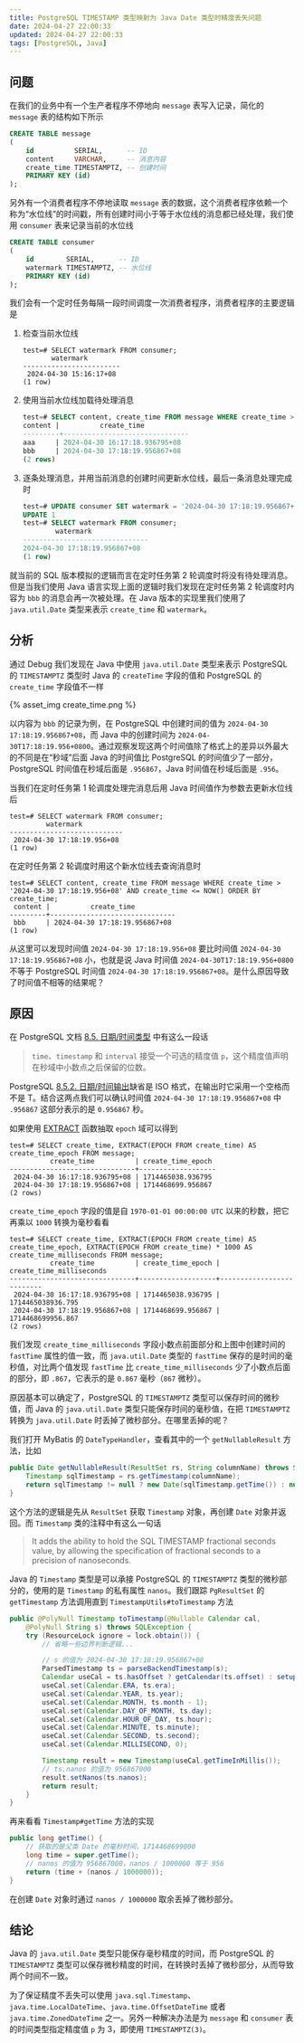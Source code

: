 ```yaml
---
title: PostgreSQL TIMESTAMP 类型映射为 Java Date 类型时精度丢失问题
date: 2024-04-27 22:00:33
updated: 2024-04-27 22:00:33
tags: [PostgreSQL, Java]
---
```


## 问题

在我们的业务中有一个生产者程序不停地向 `message` 表写入记录，简化的 `message` 表的结构如下所示

```sql
CREATE TABLE message
(
    id          SERIAL,      -- ID
    content     VARCHAR,     -- 消息内容
    create_time TIMESTAMPTZ, -- 创建时间
    PRIMARY KEY (id)
);
```

另外有一个消费者程序不停地读取 `message` 表的数据，这个消费者程序依赖一个称为“水位线”的时间戳，所有创建时间小于等于水位线的消息都已经处理，我们使用 `consumer` 表来记录当前的水位线

```sql
CREATE TABLE consumer
(
    id        SERIAL,      -- ID
    watermark TIMESTAMPTZ, -- 水位线
    PRIMARY KEY (id)
);
```

我们会有一个定时任务每隔一段时间调度一次消费者程序，消费者程序的主要逻辑是

1. 检查当前水位线

    ```shell
    test=# SELECT watermark FROM consumer;
           watermark
    ------------------------
     2024-04-30 15:16:17+08
    (1 row)
    ```

2. 使用当前水位线加载待处理消息

    ```sql
    test=# SELECT content, create_time FROM message WHERE create_time > '2024-04-30 15:16:17+08' AND create_time <= NOW() ORDER BY create_time;
    content |          create_time
    ---------+-------------------------------
    aaa     | 2024-04-30 16:17:18.936795+08
    bbb     | 2024-04-30 17:18:19.956867+08
    (2 rows)
    ```

3. 逐条处理消息，并用当前消息的创建时间更新水位线，最后一条消息处理完成时

    ```sql
    test=# UPDATE consumer SET watermark = '2024-04-30 17:18:19.956867+08';
    UPDATE 1
    test=# SELECT watermark FROM consumer;
            watermark
    -------------------------------
    2024-04-30 17:18:19.956867+08
    (1 row)
    ```

就当前的 SQL 版本模拟的逻辑而言在定时任务第 2 轮调度时将没有待处理消息。但是当我们使用 Java 语言实现上面的逻辑时我们发现在定时任务第 2 轮调度时内容为 `bbb` 的消息会再一次被处理。在 Java 版本的实现里我们使用了 `java.util.Date` 类型来表示 `create_time` 和 `watermark`。

<!-- more -->

## 分析

通过 Debug 我们发现在 Java 中使用 `java.util.Date` 类型来表示 PostgreSQL 的 `TIMESTAMPTZ` 类型时 Java 的 `createTime` 字段的值和 PostgreSQL 的 `create_time` 字段值不一样

{% asset_img create_time.png %}

以内容为 `bbb` 的记录为例，在 PostgreSQL 中创建时间的值为 `2024-04-30 17:18:19.956867+08`，而 Java 中的创建时间为 `2024-04-30T17:18:19.956+0800`。通过观察发现这两个时间值除了格式上的差异以外最大的不同是在“秒域”后面 Java 的时间值比 PostgreSQL 的时间值少了一部分，PostgreSQL 时间值在秒域后面是 `.956867`，Java 时间值在秒域后面是 `.956`。

当我们在定时任务第 1 轮调度处理完消息后用 Java 时间值作为参数去更新水位线后

```shell
test=# SELECT watermark FROM consumer;
         watermark
----------------------------
 2024-04-30 17:18:19.956+08
(1 row)
```

在定时任务第 2 轮调度时用这个新水位线去查询消息时

```shell
test=# SELECT content, create_time FROM message WHERE create_time > '2024-04-30 17:18:19.956+08' AND create_time <= NOW() ORDER BY create_time;
 content |          create_time
---------+-------------------------------
 bbb     | 2024-04-30 17:18:19.956867+08
(1 row)
```

从这里可以发现时间值 `2024-04-30 17:18:19.956+08` 要比时间值 `2024-04-30 17:18:19.956867+08` 小，也就是说 Java 时间值 `2024-04-30T17:18:19.956+0800` 不等于 PostgreSQL 时间值 `2024-04-30 17:18:19.956867+08`。是什么原因导致了时间值不相等的结果呢？

## 原因

在 PostgreSQL 文档 [8.5. 日期/时间类型](http://www.postgres.cn/docs/12/datatype-datetime.html) 中有这么一段话

> `time`、`timestamp` 和 `interval` 接受一个可选的精度值 `p`，这个精度值声明在秒域中小数点之后保留的位数。

PostgreSQL [8.5.2. 日期/时间输出](http://www.postgres.cn/docs/12/datatype-datetime.html#DATATYPE-DATETIME-OUTPUT)缺省是 ISO 格式，在输出时它采用一个空格而不是 T。结合这两点我们可以确认时间值 `2024-04-30 17:18:19.956867+08` 中 `.956867` 这部分表示的是 `0.956867` 秒。

如果使用 [EXTRACT](http://www.postgres.cn/docs/12/functions-datetime.html#FUNCTIONS-DATETIME-EXTRACT) 函数抽取 `epoch` 域可以得到

```shell
test=# SELECT create_time, EXTRACT(EPOCH FROM create_time) AS create_time_epoch FROM message;
          create_time          | create_time_epoch
-------------------------------+-------------------
 2024-04-30 16:17:18.936795+08 | 1714465038.936795
 2024-04-30 17:18:19.956867+08 | 1714468699.956867
(2 rows)
```

`create_time_epoch` 字段的值是自 `1970-01-01 00:00:00 UTC` 以来的秒数，把它再乘以 `1000` 转换为毫秒看看

```shell
test=# SELECT create_time, EXTRACT(EPOCH FROM create_time) AS create_time_epoch, EXTRACT(EPOCH FROM create_time) * 1000 AS create_time_milliseconds FROM message;
          create_time          | create_time_epoch | create_time_milliseconds
-------------------------------+-------------------+--------------------------
 2024-04-30 16:17:18.936795+08 | 1714465038.936795 |        1714465038936.795
 2024-04-30 17:18:19.956867+08 | 1714468699.956867 |        1714468699956.867
(2 rows)
```

我们发现 `create_time_milliseconds` 字段小数点前面部分和上图中创建时间的 `fastTime` 属性的值一致，而 `java.util.Date` 类型的 `fastTime` 保存的是时间的毫秒值，对比两个值发现 `fastTime` 比 `create_time_milliseconds` 少了小数点后面的部分，即 `.867`，它表示的是 `0.867` 毫秒（`867` 微秒）。

原因基本可以确定了，PostgreSQL 的 `TIMESTAMPTZ` 类型可以保存时间的微秒值，而 Java 的 `java.util.Date` 类型只能保存时间的毫秒值，在把 `TIMESTAMPTZ` 转换为 `java.util.Date` 时丢掉了微秒部分。在哪里丢掉的呢？

我们打开 MyBatis 的 `DateTypeHandler`，查看其中的一个 `getNullableResult` 方法，比如

```java
public Date getNullableResult(ResultSet rs, String columnName) throws SQLException {
    Timestamp sqlTimestamp = rs.getTimestamp(columnName);
    return sqlTimestamp != null ? new Date(sqlTimestamp.getTime()) : null;
}
```

这个方法的逻辑是先从 `ResultSet` 获取 `Timestamp` 对象，再创建 `Date` 对象并返回。而 `Timestamp` 类的注释中有这么一句话

> It adds the ability to hold the SQL TIMESTAMP fractional seconds value, by allowing the specification of fractional seconds to a precision of nanoseconds.

Java 的 `Timestamp` 类型是可以承接 PostgreSQL 的 `TIMESTAMPTZ` 类型的微秒部分的，使用的是 `Timestamp` 的私有属性 `nanos`。我们跟踪 `PgResultSet` 的 `getTimestamp` 方法调用直到 `TimestampUtils#toTimestamp` 方法

```java
public @PolyNull Timestamp toTimestamp(@Nullable Calendar cal,
    @PolyNull String s) throws SQLException {
    try (ResourceLock ignore = lock.obtain()) {
        // 省略一些边界判断逻辑...

        // s 的值为 2024-04-30 17:18:19.956867+08
        ParsedTimestamp ts = parseBackendTimestamp(s);
        Calendar useCal = ts.hasOffset ? getCalendar(ts.offset) : setupCalendar(cal);
        useCal.set(Calendar.ERA, ts.era);
        useCal.set(Calendar.YEAR, ts.year);
        useCal.set(Calendar.MONTH, ts.month - 1);
        useCal.set(Calendar.DAY_OF_MONTH, ts.day);
        useCal.set(Calendar.HOUR_OF_DAY, ts.hour);
        useCal.set(Calendar.MINUTE, ts.minute);
        useCal.set(Calendar.SECOND, ts.second);
        useCal.set(Calendar.MILLISECOND, 0);

        Timestamp result = new Timestamp(useCal.getTimeInMillis());
        // ts.nanos 的值为 956867000
        result.setNanos(ts.nanos);
        return result;
    }
}
```

再来看看 `Timestamp#getTime` 方法的实现

```java
public long getTime() {
    // 获取的是父类 Date 的毫秒时间，1714468699000
    long time = super.getTime();
    // nanos 的值为 956867000，nanos / 1000000 等于 956
    return (time + (nanos / 1000000));
}
```

在创建 `Date` 对象时通过 `nanos / 1000000` 取余丢掉了微秒部分。

## 结论

Java 的 `java.util.Date` 类型只能保存毫秒精度的时间，而 PostgreSQL 的 `TIMESTAMPTZ` 类型可以保存微秒精度的时间，在转换时丢掉了微秒部分，从而导致两个时间不一致。

为了保证精度不丢失可以使用 `java.sql.Timestamp`、`java.time.LocalDateTime`、`java.time.OffsetDateTime` 或者 `java.time.ZonedDateTime` 之一。另外一种解决办法是为 `message` 和 `consumer` 表的时间类型指定精度值 `p` 为 3，即使用 `TIMESTAMPTZ(3)`。
